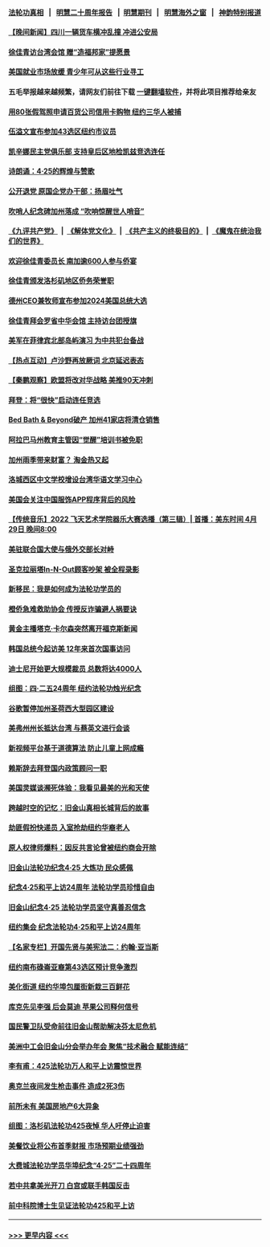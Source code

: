 #### [法轮功真相](https://github.com/gfw-breaker/truth/blob/master/README.md?t=0) &nbsp;&nbsp;|&nbsp;&nbsp; [明慧二十周年报告](https://github.com/gfw-breaker/mh-reports/blob/master/README.md?t=0) &nbsp;&nbsp;|&nbsp;&nbsp;[明慧期刊](https://github.com/gfw-breaker/mh-qikan) &nbsp;&nbsp;|&nbsp;&nbsp; [明慧海外之窗](https://github.com/gfw-breaker/mh-news/blob/master/README.md?t=0) &nbsp;&nbsp;|&nbsp;&nbsp; [神韵特别报道](https://github.com/gfw-breaker/mh-news/blob/master/shenyun.md?t=0)
#### [【晚间新闻】四川一辆货车横冲乱撞 冲进公安局](../pages/nsc412/n13981247.md?t=04251843) 
#### [徐佳青访台湾会馆 赠“造福邦家”提愿景](../pages/nsc412/n13981121.md?t=04251843) 
#### [美国就业市场放缓 青少年可从这些行业寻工](../pages/nsc412/n13981001.md?t=04251843) 
#### 五毛举报越来越频繁，请网友们前往下载 [一键翻墙软件](https://github.com/gfw-breaker/ssr-accounts)，并将此项目推荐给亲友
#### [用80张假驾照申请百货公司信用卡购物 纽约三华人被捕](../pages/nsc412/n13981091.md?t=04251843) 
#### [伍溢文宣布参加43选区纽约市议员](../pages/nsc412/n13981061.md?t=04251843) 
#### [凯辛娜民主党俱乐部 支持皇后区地检凯兹竞选连任](../pages/nsc412/n13981039.md?t=04251843) 
#### [诗朗诵：4·25的辉煌与赞歌](../pages/nsc412/n13981056.md?t=04251843) 
#### [公开退党 原国企党办干部：扬眉吐气](../pages/nsc412/n13981095.md?t=04251843) 
#### [吹哨人纪念碑加州落成 “吹响惊醒世人哨音”](../pages/nsc412/n13981035.md?t=04251843) 
#### [《九评共产党》](https://github.com/begood0513/9ping.md/blob/master/README.md) &nbsp;|&nbsp; [《解体党文化》](../../../../jtdwh.md/blob/master/README.md)  &nbsp;|&nbsp; [《共产主义的终极目的》](../../../../gczydzjmd.md/blob/master/README.md) &nbsp;|&nbsp; [《魔鬼在统治我们的世界》](../../../../mgztzwmdsj.md/blob/master/README.md) 
#### [欢迎徐佳青委员长 南加逾600人参与侨宴](../pages/nsc412/n13981026.md?t=04251843) 
#### [徐佳青颁发洛杉矶地区侨务荣誉职](../pages/nsc412/n13981017.md?t=04251843) 
#### [德州CEO兼牧师宣布参加2024美国总统大选](../pages/nsc412/n13980945.md?t=04251843) 
#### [徐佳青拜会罗省中华会馆 主持访台团授旗](../pages/nsc412/n13980999.md?t=04251843) 
#### [美军在菲律宾北部岛屿演习 为中共犯台备战](../pages/nsc412/n13980840.md?t=04251843) 
#### [【热点互动】卢沙野再放厥词 北京延迟表态](../pages/nsc412/n13980923.md?t=04251843) 
#### [【秦鹏观察】欧盟将改对华战略 美推90天冲刺](../pages/nsc412/n13980904.md?t=04251843) 
#### [拜登：将“很快”启动连任竞选](../pages/nsc412/n13980843.md?t=04251843) 
#### [Bed Bath & Beyond破产 加州41家店将清仓销售](../pages/nsc412/n13980938.md?t=04251843) 
#### [阿拉巴马州教育主管因“觉醒”培训书被免职](../pages/nsc412/n13979224.md?t=04251843) 
#### [加州雨季带来财富？ 淘金热又起](../pages/nsc412/n13980928.md?t=04251843) 
#### [洛城西区中文学校增设台湾华语文学习中心](../pages/nsc412/n13980898.md?t=04251843) 
#### [美国会关注中国服饰APP程序背后的风险](../pages/nsc412/n13980854.md?t=04251843) 
#### [【传统音乐】2022 飞天艺术学院器乐大赛选播（第三辑）| 首播：美东时间 4月29日 晚间8:00](../pages/nsc412/n13980769.md?t=04251843) 
#### [美驻联合国大使与俄外交部长对峙](../pages/nsc412/n13980892.md?t=04251843) 
#### [圣克拉丽塔In-N-Out顾客吵架 被全程录影](../pages/nsc412/n13980882.md?t=04251843) 
#### [新移民：我是如何成为法轮功学员的](../pages/nsc412/n13980779.md?t=04251843) 
#### [橙侨急难救助协会 传授反诈骗避人祸要诀](../pages/nsc412/n13980855.md?t=04251843) 
#### [黄金主播塔克‧卡尔森突然离开福克斯新闻](../pages/nsc412/n13980701.md?t=04251843) 
#### [韩国总统今起访美 12年来首次国事访问](../pages/nsc412/n13980713.md?t=04251843) 
#### [迪士尼开始更大规模裁员 总数将达4000人](../pages/nsc412/n13980763.md?t=04251843) 
#### [组图：四‧二五24周年 纽约法轮功烛光纪念](../pages/nsc412/n13980237.md?t=04251843) 
#### [谷歌暂停加州圣荷西大型园区建设](../pages/nsc412/n13980299.md?t=04251843) 
#### [美弗州州长抵达台湾 与蔡英文进行会谈](../pages/nsc412/n13980749.md?t=04251843) 
#### [新视频平台基于道德算法 防止儿童上网成瘾](../pages/nsc412/n13980719.md?t=04251843) 
#### [赖斯辞去拜登国内政策顾问一职](../pages/nsc412/n13980658.md?t=04251843) 
#### [美国灵媒谈濒死体验：我看见最美的光和天使](../pages/nsc412/n13980703.md?t=04251843) 
#### [跨越时空的记忆：旧金山真相长城背后的故事](../pages/nsc412/n13980418.md?t=04251843) 
#### [劫匪假扮快递员 入室抢劫纽约华裔老人](../pages/nsc412/n13980232.md?t=04251843) 
#### [原人权律师爆料：因反共言论曾被纽约商会开除](../pages/nsc412/n13980420.md?t=04251843) 
#### [旧金山法轮功纪念4·25 大炼功 民众感佩](../pages/nsc412/n13980378.md?t=04251843) 
#### [纪念4·25和平上访24周年 法轮功学员珍惜自由](../pages/nsc412/n13980316.md?t=04251843) 
#### [旧金山纪念4‧25 法轮功学员坚守真善忍信念](../pages/nsc412/n13980388.md?t=04251843) 
#### [纽约集会 纪念法轮功4‧25和平上访24周年](../pages/nsc412/n13979900.md?t=04251843) 
#### [【名家专栏】开国先贤与美宪法二：约翰‧亚当斯](../pages/nsc412/n13979093.md?t=04251843) 
#### [纽约南布碌崙亚裔第43选区预计竞争激烈](../pages/nsc412/n13980240.md?t=04251843) 
#### [美化街道 纽约华埠包厘街新栽三百鲜花](../pages/nsc412/n13980242.md?t=04251843) 
#### [库克先见李强 后会莫迪 苹果公司释何信号](../pages/nsc412/n13979826.md?t=04251843) 
#### [国民警卫队受命前往旧金山帮助解决芬太尼危机](../pages/nsc412/n13980295.md?t=04251843) 
#### [美洲中工会旧金山分会举办年会 聚焦“技术融合 赋能连结”](../pages/nsc412/n13980288.md?t=04251843) 
#### [李有甫：425法轮功万人和平上访震惊世界](../pages/nsc412/n13980273.md?t=04251843) 
#### [奥克兰夜间发生枪击事件 造成2死3伤](../pages/nsc412/n13980280.md?t=04251843) 
#### [前所未有 美国房地产6大异象](../pages/nsc412/n13980207.md?t=04251843) 
#### [组图：洛杉矶法轮功425夜悼 华人吁停止迫害](../pages/nsc412/n13980110.md?t=04251843) 
#### [美餐饮业将公布首季财报 市场预期业绩强劲](../pages/nsc412/n13979895.md?t=04251843) 
#### [大费城法轮功学员华埠纪念“4‧25”二十四周年](../pages/nsc412/n13980054.md?t=04251843) 
#### [若中共拿美光开刀 白宫或联手韩国反击](../pages/nsc412/n13979985.md?t=04251843) 
#### [前中科院博士生见证法轮功425和平上访](../pages/nsc412/n13980076.md?t=04251843) 

----
#### [ >>> 更早内容 <<< ](../indexes/nsc412-earlier.md)
